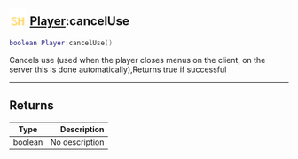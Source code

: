 ## <img src="../../.gitbook/assets/shared.png" width="32" height="32" /> [Player](../player/README.md):cancelUse

```lua
boolean Player:cancelUse()
```

Cancels use (used when the player closes menus on the client, on the server this is done automatically),Returns true if successful

-----------------
## Returns

| Type   | Description |
| ------ | ----------: |
| boolean | No description |
